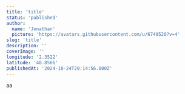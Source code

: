 ```yaml
---
title: 'title'
status: 'published'
author:
  name: 'Jonathan'
  picture: 'https://avatars.githubusercontent.com/u/6749520?v=4'
slug: 'title'
description: ''
coverImage: ''
longitude: '2.3522'
latitude: '48.8566'
publishedAt: '2024-10-24T20:14:56.000Z'
---
```


aa